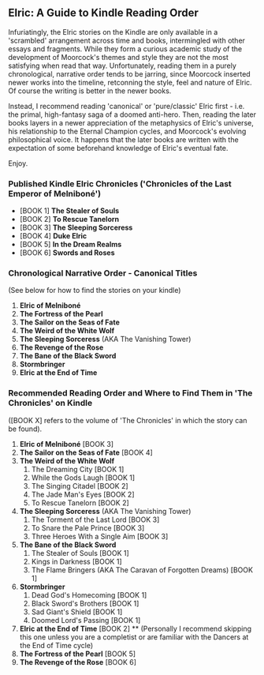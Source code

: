 ## Elric: A Guide to Kindle Reading Order

Infuriatingly, the Elric stories on the Kindle are only available in a 'scrambled' arrangement across time and books, intermingled with other essays and fragments. While they form a curious academic study of the development of Moorcock's themes and style they are not the most satisfying when read that way. Unfortunately, reading them in a purely chronological,  narrative order tends to be jarring, since Moorcock inserted newer works into the timeline, retconning the style, feel and nature of Elric. Of course the writing is better in the newer books.

Instead, I recommend reading 'canonical' or 'pure/classic' Elric first - i.e. the primal, high-fantasy saga of a doomed anti-hero. Then, reading the later books layers in a newer appreciation of the metaphysics of Elric's universe, his relationship to the Eternal Champion cycles, and Moorcock's evolving philosophical voice. It happens that the later books are written with the expectation of some beforehand knowledge of Elric's eventual fate.

Enjoy.

### Published Kindle Elric Chronicles ('Chronicles of the Last Emperor of Melniboné')
* [BOOK 1] **The Stealer of Souls**
* [BOOK 2] **To Rescue Tanelorn**
* [BOOK 3] **The Sleeping Sorceress**
* [BOOK 4] **Duke Elric**
* [BOOK 5] **In the Dream Realms**
* [BOOK 6] **Swords and Roses**

### Chronological Narrative Order - Canonical Titles
(See below for how to find the stories on your kindle)

1. **Elric of Melniboné**
1. **The Fortress of the Pearl**
1. **The Sailor on the Seas of Fate**
1. **The Weird of the White Wolf**
1. **The Sleeping Sorceress** (AKA The Vanishing Tower)
1. **The Revenge of the Rose**
1. **The Bane of the Black Sword**
1. **Stormbringer**
1. **Elric at the End of Time** 

### Recommended Reading Order and Where to Find Them in 'The Chronicles' on Kindle
([BOOK X] refers to the volume of 'The Chronicles' in which the story can be found).

1. **Elric of Melniboné**  [BOOK 3]
1. **The Sailor on the Seas of Fate** [BOOK 4]
1. **The Weird of the White Wolf** 
    1. The Dreaming City [BOOK 1]
    1. While the Gods Laugh [BOOK 1]
  	1. The Singing Citadel [BOOK 2]
  	1. The Jade Man's Eyes [BOOK 2]
  	1. To Rescue Tanelorn [BOOK 2]
1.  **The Sleeping Sorceress** (AKA The Vanishing Tower)
	1. The Torment of the Last Lord [BOOK 3]
	1. To Snare the Pale Prince [BOOK 3]
	1. Three Heroes With a Single Aim [BOOK 3]
1. **The Bane of the Black Sword**
	1. The Stealer of Souls [BOOK 1]
	1. Kings in Darkness [BOOK 1]
	1. The Flame Bringers (AKA The Caravan of Forgotten Dreams) [BOOK 1]
1. **Stormbringer**
	1. Dead God's Homecoming [BOOK 1]
	1. Black Sword's Brothers [BOOK 1]
	1. Sad Giant's Shield [BOOK 1]
	1. Doomed Lord's Passing [BOOK 1]
1. **Elric at the End of Time** [BOOK 2]
** (Personally I recommend skipping this one unless you are a completist or are familiar with the Dancers at the End of Time cycle)
1. **The Fortress of the Pearl** [BOOK 5]
1. **The Revenge of the Rose** [BOOK 6]
